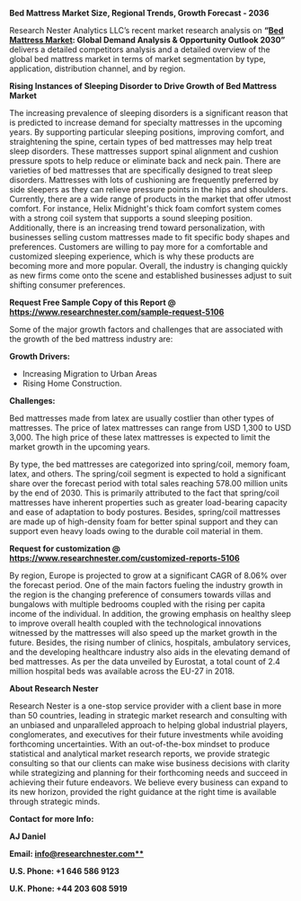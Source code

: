 ﻿**Bed Mattress Market Size, Regional Trends, Growth Forecast - 2036**

Research Nester Analytics LLC’s recent market research analysis on **“[Bed Mattress Market](https://www.researchnester.com/reports/bed-mattress-market/5106): Global Demand Analysis & Opportunity Outlook 2030”** delivers a detailed competitors analysis and a detailed overview of the global bed mattress market in terms of market segmentation by type, application, distribution channel, and by region. 

**Rising Instances of Sleeping Disorder to Drive Growth of Bed Mattress Market** 

The increasing prevalence of sleeping disorders is a significant reason that is predicted to increase demand for specialty mattresses in the upcoming years. By supporting particular sleeping positions, improving comfort, and straightening the spine, certain types of bed mattresses may help treat sleep disorders. These mattresses support spinal alignment and cushion pressure spots to help reduce or eliminate back and neck pain. There are varieties of bed mattresses that are specifically designed to treat sleep disorders. Mattresses with lots of cushioning are frequently preferred by side sleepers as they can relieve pressure points in the hips and shoulders. Currently, there are a wide range of products in the market that offer utmost comfort. For instance, Helix Midnight's thick foam comfort system comes with a strong coil system that supports a sound sleeping position. Additionally, there is an increasing trend toward personalization, with businesses selling custom mattresses made to fit specific body shapes and preferences. Customers are willing to pay more for a comfortable and customized sleeping experience, which is why these products are becoming more and more popular. Overall, the industry is changing quickly as new firms come onto the scene and established businesses adjust to suit shifting consumer preferences. 

**Request Free Sample Copy of this Report @ <https://www.researchnester.com/sample-request-5106>** 

Some of the major growth factors and challenges that are associated with the growth of the bed mattress industry are:

**Growth Drivers:**

- Increasing Migration to Urban Areas 
- Rising Home Construction.

**Challenges:**

Bed mattresses made from latex are usually costlier than other types of mattresses. The price of latex mattresses can range from USD 1,300 to USD 3,000. The high price of these latex mattresses is expected to limit the market growth in the upcoming years. 

By type, the bed mattresses are categorized into spring/coil, memory foam, latex, and others. The spring/coil segment is expected to hold a significant share over the forecast period with total sales reaching 578.00 million units by the end of 2030. This is primarily attributed to the fact that spring/coil mattresses have inherent properties such as greater load-bearing capacity and ease of adaptation to body postures. Besides, spring/coil mattresses are made up of high-density foam for better spinal support and they can support even heavy loads owing to the durable coil material in them.

**Request for customization @ <https://www.researchnester.com/customized-reports-5106>** 

By region, Europe is projected to grow at a significant CAGR of 8.06% over the forecast period. One of the main factors fueling the industry growth in the region is the changing preference of consumers towards villas and bungalows with multiple bedrooms coupled with the rising per capita income of the individual. In addition, the growing emphasis on healthy sleep to improve overall health coupled with the technological innovations witnessed by the mattresses will also speed up the market growth in the future. Besides, the rising number of clinics, hospitals, ambulatory services, and the developing healthcare industry also aids in the elevating demand of bed mattresses. As per the data unveiled by Eurostat, a total count of 2.4 million hospital beds was available across the EU-27 in 2018. 

**About Research Nester**

Research Nester is a one-stop service provider with a client base in more than 50 countries, leading in strategic market research and consulting with an unbiased and unparalleled approach to helping global industrial players, conglomerates, and executives for their future investments while avoiding forthcoming uncertainties. With an out-of-the-box mindset to produce statistical and analytical market research reports, we provide strategic consulting so that our clients can make wise business decisions with clarity while strategizing and planning for their forthcoming needs and succeed in achieving their future endeavors. We believe every business can expand to its new horizon, provided the right guidance at the right time is available through strategic minds.

**Contact for more Info:**

**AJ Daniel**

**Email: [info@researchnester.com**](mailto:info@researchnester.com)**

**U.S. Phone: +1 646 586 9123** 

**U.K. Phone: +44 203 608 5919**
